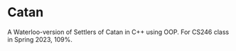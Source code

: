 # Catan
A Waterloo-version of Settlers of Catan in C++ using OOP. For CS246 class in Spring 2023, 109%.
